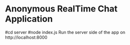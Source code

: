 # Anonymous RealTime Chat Application
#cd server
#node index.js
Run the server side of the app on http://localhost:8000
